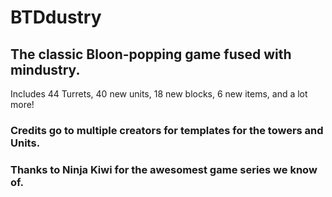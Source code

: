 # BTDdustry
## The classic Bloon-popping game fused with mindustry.
Includes 44 Turrets, 40 new units, 18 new blocks, 6 new items, and a lot more!
### Credits go to multiple creators for templates for the towers and Units.
### Thanks to Ninja Kiwi for the awesomest game series we know of.

